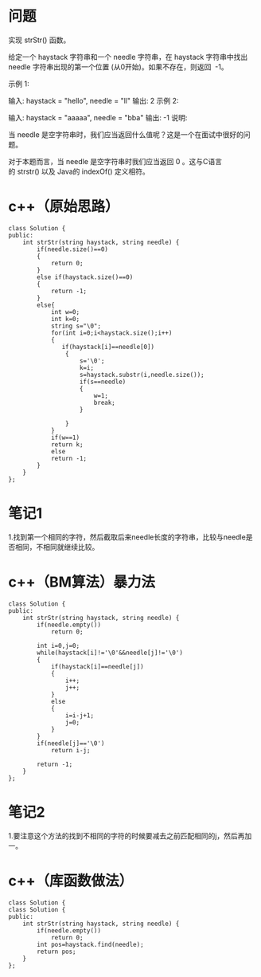# 问题
实现 strStr() 函数。

给定一个 haystack 字符串和一个 needle 字符串，在 haystack 字符串中找出 needle 字符串出现的第一个位置 (从0开始)。如果不存在，则返回  -1。

示例 1:

输入: haystack = "hello", needle = "ll"
输出: 2
示例 2:

输入: haystack = "aaaaa", needle = "bba"
输出: -1
说明:

当 needle 是空字符串时，我们应当返回什么值呢？这是一个在面试中很好的问题。

对于本题而言，当 needle 是空字符串时我们应当返回 0 。这与C语言的 strstr() 以及 Java的 indexOf() 定义相符。

# c++（原始思路）
```
class Solution {
public:
    int strStr(string haystack, string needle) {
        if(needle.size()==0)
        {
            return 0;
        }
        else if(haystack.size()==0)
        {
            return -1; 
        }
        else{
            int w=0;
            int k=0;
            string s="\0";
            for(int i=0;i<haystack.size();i++)
            {
               if(haystack[i]==needle[0])
                {
                    s='\0';
                    k=i;
                    s=haystack.substr(i,needle.size());
                    if(s==needle)
                    {
                        w=1;
                        break;
                    }

                }
            }
            if(w==1)
            return k;
            else
            return -1;
        }
    }
};
```
# 笔记1
1.找到第一个相同的字符，然后截取后来needle长度的字符串，比较与needle是否相同，不相同就继续比较。
# c++（BM算法）暴力法
```
class Solution {
public:
    int strStr(string haystack, string needle) {
        if(needle.empty())
            return 0;
        
        int i=0,j=0;
        while(haystack[i]!='\0'&&needle[j]!='\0')
        {
            if(haystack[i]==needle[j])
            {
                i++;
                j++;
            }
            else
            {
                i=i-j+1;
                j=0;
            }
        }
        if(needle[j]=='\0')
            return i-j;
        
        return -1;
    }
};
```
# 笔记2
1.要注意这个方法的找到不相同的字符的时候要减去之前匹配相同的j，然后再加一。
# c++（库函数做法）
```
class Solution {
class Solution {
public:
    int strStr(string haystack, string needle) {
        if(needle.empty())
            return 0;
        int pos=haystack.find(needle);
        return pos;
    }
};
```

